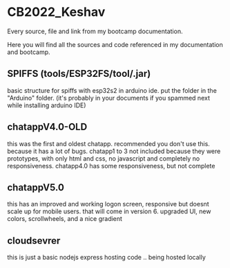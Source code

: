 # CB2022_Keshav
Every source, file and link from my bootcamp documentation.

Here you will find all the sources and code referenced in my documentation and bootcamp.

## SPIFFS (tools/ESP32FS/tool/.jar)
basic structure for spiffs with esp32s2 in arduino ide. put the folder in the "Arduino" folder. (it's probably in your documents if you spammed next while installing arduino IDE)

## chatappV4.0-OLD
this was the first and oldest chatapp. recommended you don't use this. because it has a lot of bugs.
chatapp1 to 3 not included because they were prototypes, with only html and css, no javascript and completely no responsiveness.
chatapp4.0 has some responsiveness, but not complete

## chatappV5.0
this has an improved and working logon screen, responsive but doesnt scale up for mobile users. that will come in version 6. 
upgraded UI, new colors, scrollwheels, and a nice gradient

## cloudsevrer
this is just a basic nodejs express hosting code .. being hosted locally

